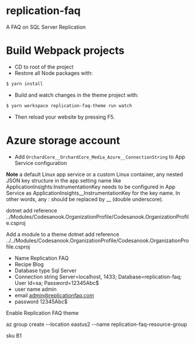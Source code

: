 # replication-faq
A FAQ on SQL Server Replication

# Build Webpack projects
- CD to root of the project
- Restore all Node packages with:
```sh
$ yarn install
```
- Build and watch changes in the theme project with:
```sh
$ yarn workspace replication-faq-theme run watch
```
- Then reload your website by pressing F5.


# Azure storage account 
- Add `OrchardCore__OrchardCore_Media_Azure__ConnectionString` to App Service configuration

**Note** a default Linux app service or a custom Linux container, any nested JSON key structure in the app setting name like ApplicationInsights:InstrumentationKey needs to be configured in App Service as ApplicationInsights__InstrumentationKey for the key name. 
In other words, any : should be replaced by __ (double underscore).

dotnet add reference ../Modules/Codesanook.OrganizationProfile/Codesanook.OrganizationProfile.csproj

Add a module to a theme
dotnet add reference ../../Modules/Codesanook.OrganizationProfile/Codesanook.OrganizationProfile.csproj


- Name
Replication FAQ
- Recipe
Blog
- Database type
Sql Server
- Connection string
Server=localhost, 1433; Database=replication-faq; User Id=sa; Password=12345Abc$
- user name
admin
- email
admin@replicationfaq.com
- password
12345Abc$

Enable 
Replication FAQ theme


az group create --location eastus2 --name replication-faq-resource-group

  sku B1



